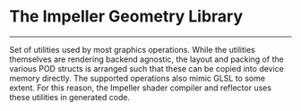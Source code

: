 # The Impeller Geometry Library
-------------------------------

Set of utilities used by most graphics operations. While the utilities themselves are rendering backend agnostic, the layout and packing of the various POD structs is arranged such that these can be copied into device memory directly. The supported operations also mimic GLSL to some extent. For this reason, the Impeller shader compiler and reflector uses these utilities in generated code.
